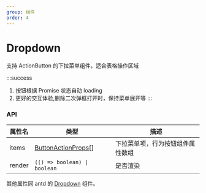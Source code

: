 ```yaml
---
group: 组件
order: 4
---
```


# Dropdown

支持 ActionButton 的下拉菜单组件，适合表格操作区域

:::success

1. 按钮根据 Promise 状态自动 loading
2. 更好的交互体验,删除二次弹框打开时，保持菜单展开等
   :::

<code src="./dropdown.tsx" ></code>

### API

| 属性名 | 类型                                              | 描述                             |
| ------ | ------------------------------------------------- | -------------------------------- |
| items  | [ButtonActionProps](/components/actions-button)[] | 下拉菜单项，行为按钮组件属性数组 |
| render | `(() => boolean) \| boolean`                      | 是否渲染                         |

其他属性同 antd 的 [Dropdown](https://4x.ant.design/components/dropdown-cn/#Dropdown) 组件。

